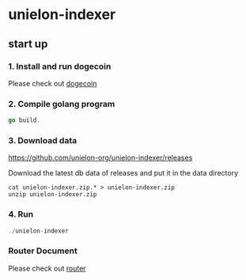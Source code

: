 ﻿# unielon-indexer


## start up

### 1. Install and run dogecoin
Please check out [dogecoin](docs/dogecoin.md)

### 2. Compile golang program
```go
go build.
```

### 3. Download data

https://github.com/unielon-org/unielon-indexer/releases

Download the latest db data of releases and put it in the data directory


```shell
cat unielon-indexer.zip.* > unielon-indexer.zip
unzip unielon-indexer.zip
```



### 4. Run
```go
./unielon-indexer
```

### Router Document
Please check out [router](https://documenter.getpostman.com/view/8337528/2s9YeN18PF)
